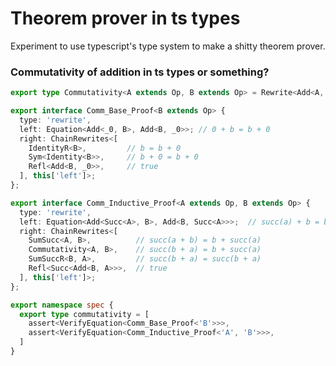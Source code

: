 # Theorem prover in ts types
Experiment to use typescript's type system to make a shitty theorem prover.


### Commutativity of addition in ts types or something?

```typescript
export type Commutativity<A extends Op, B extends Op> = Rewrite<Add<A, B>, Add<B, A>>;

export interface Comm_Base_Proof<B extends Op> {
  type: 'rewrite',
  left: Equation<Add<_0, B>, Add<B, _0>>; // 0 + b = b + 0
  right: ChainRewrites<[
    IdentityR<B>,         // b = b + 0
    Sym<Identity<B>>,     // b + 0 = b + 0
    Refl<Add<B, _0>>,     // true
  ], this['left']>;
};

export interface Comm_Inductive_Proof<A extends Op, B extends Op> {
  type: 'rewrite',
  left: Equation<Add<Succ<A>, B>, Add<B, Succ<A>>>;  // succ(a) + b = b + succ(a)
  right: ChainRewrites<[
    SumSucc<A, B>,          // succ(a + b) = b + succ(a)
    Commutativity<A, B>,    // succ(b + a) = b + succ(a)
    SumSuccR<B, A>,         // succ(b + a) = succ(b + a)
    Refl<Succ<Add<B, A>>>,  // true
  ], this['left']>;
};

export namespace spec {
  export type commutativity = [
    assert<VerifyEquation<Comm_Base_Proof<'B'>>>,
    assert<VerifyEquation<Comm_Inductive_Proof<'A', 'B'>>>,
  ]
}
```
